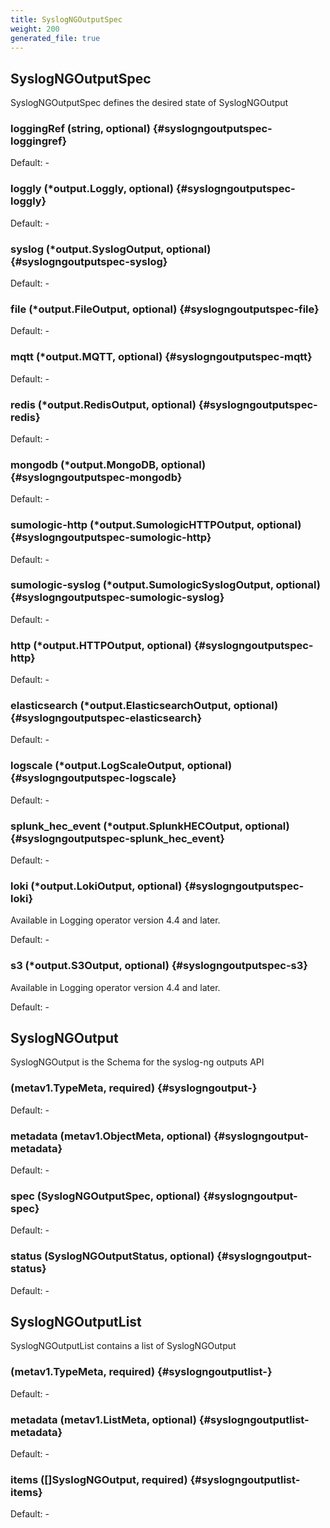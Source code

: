 ```yaml
---
title: SyslogNGOutputSpec
weight: 200
generated_file: true
---
```


## SyslogNGOutputSpec

SyslogNGOutputSpec defines the desired state of SyslogNGOutput

### loggingRef (string, optional) {#syslogngoutputspec-loggingref}

Default: -

### loggly (*output.Loggly, optional) {#syslogngoutputspec-loggly}

Default: -

### syslog (*output.SyslogOutput, optional) {#syslogngoutputspec-syslog}

Default: -

### file (*output.FileOutput, optional) {#syslogngoutputspec-file}

Default: -

### mqtt (*output.MQTT, optional) {#syslogngoutputspec-mqtt}

Default: -

### redis (*output.RedisOutput, optional) {#syslogngoutputspec-redis}

Default: -

### mongodb (*output.MongoDB, optional) {#syslogngoutputspec-mongodb}

Default: -

### sumologic-http (*output.SumologicHTTPOutput, optional) {#syslogngoutputspec-sumologic-http}

Default: -

### sumologic-syslog (*output.SumologicSyslogOutput, optional) {#syslogngoutputspec-sumologic-syslog}

Default: -

### http (*output.HTTPOutput, optional) {#syslogngoutputspec-http}

Default: -

### elasticsearch (*output.ElasticsearchOutput, optional) {#syslogngoutputspec-elasticsearch}

Default: -

### logscale (*output.LogScaleOutput, optional) {#syslogngoutputspec-logscale}

Default: -

### splunk_hec_event (*output.SplunkHECOutput, optional) {#syslogngoutputspec-splunk_hec_event}

Default: -

### loki (*output.LokiOutput, optional) {#syslogngoutputspec-loki}

Available in Logging operator version 4.4 and later. 

Default: -

### s3 (*output.S3Output, optional) {#syslogngoutputspec-s3}

Available in Logging operator version 4.4 and later. 

Default: -


## SyslogNGOutput

SyslogNGOutput is the Schema for the syslog-ng outputs API

###  (metav1.TypeMeta, required) {#syslogngoutput-}

Default: -

### metadata (metav1.ObjectMeta, optional) {#syslogngoutput-metadata}

Default: -

### spec (SyslogNGOutputSpec, optional) {#syslogngoutput-spec}

Default: -

### status (SyslogNGOutputStatus, optional) {#syslogngoutput-status}

Default: -


## SyslogNGOutputList

SyslogNGOutputList contains a list of SyslogNGOutput

###  (metav1.TypeMeta, required) {#syslogngoutputlist-}

Default: -

### metadata (metav1.ListMeta, optional) {#syslogngoutputlist-metadata}

Default: -

### items ([]SyslogNGOutput, required) {#syslogngoutputlist-items}

Default: -


